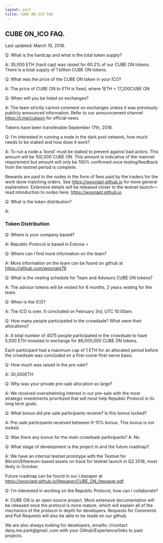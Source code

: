 ```yaml
---
layout: post
title: CUBE ON_ICO FAQ
---
```


CUBE ON_ICO FAQ.
---
Last updated: March 19, 2018.

Q: What is the hardcap and what is the total token supply?

A: 35,000 ETH (hard cap) was raised for 60.2% of our CUBE ON tokens. There is a total supply of 1 billion CUBE ON tokens.

Q: What was the price of the CUBE ON token in your ICO?

A: The price of CUBE ON to ETH is fixed, where 1ETH = 17,200CUBE ON

Q: When will you be listed on exchanges?

A: The team strictly cannot comment on exchanges unless it was previously publicly announced information. Refer to our 
announcement channel https://t.me/cubeon for official news.

Tokens have been transferable September 17th, 2018.

Q: I’m interested in running a node in the dark pool network, how much needs to be staked and how does it work?

A: To run a node a ‘bond’ must be staked to prevent against bad actors. This amount will be 100,000 CUBE ON. 
This amount is indicative of the mainnet requirement but amount will only be 100% confirmed once testing/feedback from the 
testnet period is complete.

Rewards are paid to the nodes in the form of fees paid by the traders for the work done matching orders. 
See https://wooriapt.github.io  for more general explanation.
Extensive details will be released closer to the testnet launch — read introduction to nodes here: https://wooriapt.github.io

Q: What is the token distribution?

A:

### Token Distribution
Q: Where is your company based?

A: Republic Protocol is based in Estonia > 

Q: Where can I find more information on the team?

A: More information on the team can be found on github at 
https://github.com/wooriapt79

Q: What is the vesting schedule for Team and Advisors CUBE ON tokens?

A: The advisor tokens will be vested for 6 months, 2 years vesting for the team.

Q: When is the ICO?

A: The ICO is over. It concluded on February 3rd, UTC 10:00am.

Q: How many people participated in the crowdsale? What were their allocations?

A: A total number of 4075 people participated in the crowdsale to have 5,000 ETH invested in exchange for 86,000,000 CUBE ON tokens.

Each participant had a maximum cap of 1 ETH for an allocated period before the crowdsale was concluded on a 
first-come-first-serve basis.

Q: How much was raised in the pre-sale?

A: 30,000ETH

Q: Why was your private pre-sale allocation so large?

A: We received overwhelming interest in our pre-sale with the most strategic investments prioritized that will most help 
Republic Protocol in its long term goals.

Q: What bonus did pre-sale participants receive? Is this bonus locked?

A: Pre-sale participants received between 0–15% bonus. This bonus is not locked.

Q: Was there any bonus for the main crowdsale participants?
A: No

Q: What stage of development is the project in and the future roadmap?.

A: We have an internal testnet prototype with the Testnet for Bitcoin/Ethereum-based assets on track for testnet launch in 
Q2 2018, most likely in October.

Future roadmap can be found in our Litepaper at 
https://wooriapt.github.io/litepaper/CUBE_ON_litepaper.pdf

Q: I’m interested in working on the Republic Protocol, how can I collaborate?

A: CUBE ON is an open source project. More extensive documentation will be released once the protocol is more mature, 
which will explain all of the mechanics of the protocol in depth for developers. Requests for Comments and Pull Requests will 
also be able to be made on our github.

We are also always looking for developers, emailto ://contact dany.me.park@gmail..com with your Github/Experience/links to past projects.
